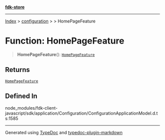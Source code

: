 [**fdk-store**](../../../README.md)
***

[Index](../../../API.md) > [configuration](../../README.md) > [<internal>](../README.md) > HomePageFeature

# Function: HomePageFeature

> **HomePageFeature**(): [`HomePageFeature`](../type-aliases/type-alias.HomePageFeature.md)

## Returns

[`HomePageFeature`](../type-aliases/type-alias.HomePageFeature.md)

## Defined In

node\_modules/fdk-client-javascript/sdk/application/Configuration/ConfigurationApplicationModel.d.ts:1585

***
Generated using [TypeDoc](https://typedoc.org/) and [typedoc-plugin-markdown](https://www.npmjs.com/package/typedoc-plugin-markdown)
